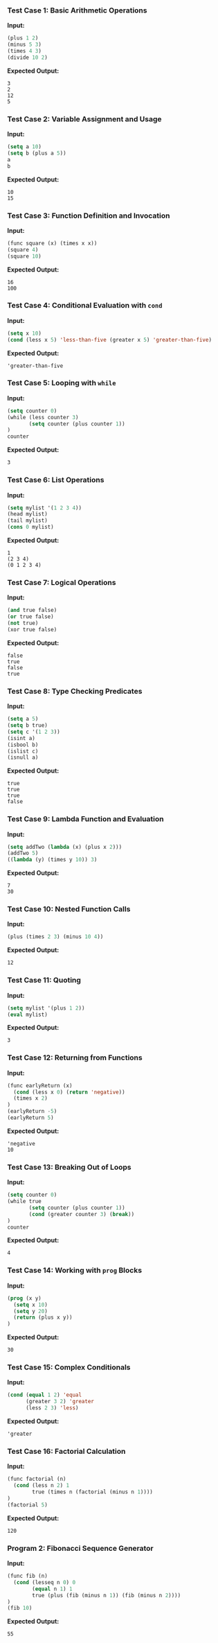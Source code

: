 ### Test Case 1: Basic Arithmetic Operations
**Input:**
```lisp
(plus 1 2)
(minus 5 3)
(times 4 3)
(divide 10 2)
```
**Expected Output:**
```
3
2
12
5
```

### Test Case 2: Variable Assignment and Usage
**Input:**
```lisp
(setq a 10)
(setq b (plus a 5))
a
b
```
**Expected Output:**
```
10
15
```

### Test Case 3: Function Definition and Invocation
**Input:**
```lisp
(func square (x) (times x x))
(square 4)
(square 10)
```
**Expected Output:**
```
16
100
```

### Test Case 4: Conditional Evaluation with `cond`
**Input:**
```lisp
(setq x 10)
(cond (less x 5) 'less-than-five (greater x 5) 'greater-than-five)
```
**Expected Output:**
```
'greater-than-five
```

### Test Case 5: Looping with `while`
**Input:**
```lisp
(setq counter 0)
(while (less counter 3)
       (setq counter (plus counter 1))
)
counter
```
**Expected Output:**
```
3
```

### Test Case 6: List Operations
**Input:**
```lisp
(setq mylist '(1 2 3 4))
(head mylist)
(tail mylist)
(cons 0 mylist)
```
**Expected Output:**
```
1
(2 3 4)
(0 1 2 3 4)
```

### Test Case 7: Logical Operations
**Input:**
```lisp
(and true false)
(or true false)
(not true)
(xor true false)
```
**Expected Output:**
```
false
true
false
true
```

### Test Case 8: Type Checking Predicates
**Input:**
```lisp
(setq a 5)
(setq b true)
(setq c '(1 2 3))
(isint a)
(isbool b)
(islist c)
(isnull a)
```
**Expected Output:**
```
true
true
true
false
```

### Test Case 9: Lambda Function and Evaluation
**Input:**
```lisp
(setq addTwo (lambda (x) (plus x 2)))
(addTwo 5)
((lambda (y) (times y 10)) 3)
```
**Expected Output:**
```
7
30
```

### Test Case 10: Nested Function Calls
**Input:**
```lisp
(plus (times 2 3) (minus 10 4))
```
**Expected Output:**
```
12
```

### Test Case 11: Quoting
**Input:**
```lisp
(setq mylist '(plus 1 2))
(eval mylist)
```
**Expected Output:**
```
3
```

### Test Case 12: Returning from Functions
**Input:**
```lisp
(func earlyReturn (x)
  (cond (less x 0) (return 'negative))
  (times x 2)
)
(earlyReturn -5)
(earlyReturn 5)
```
**Expected Output:**
```
'negative
10
```

### Test Case 13: Breaking Out of Loops
**Input:**
```lisp
(setq counter 0)
(while true
       (setq counter (plus counter 1))
       (cond (greater counter 3) (break))
)
counter
```
**Expected Output:**
```
4
```

### Test Case 14: Working with `prog` Blocks
**Input:**
```lisp
(prog (x y)
  (setq x 10)
  (setq y 20)
  (return (plus x y))
)
```
**Expected Output:**
```
30
```

### Test Case 15: Complex Conditionals
**Input:**
```lisp
(cond (equal 1 2) 'equal
      (greater 3 2) 'greater
      (less 2 3) 'less)
```
**Expected Output:**
```
'greater
```

### Test Case 16: Factorial Calculation
**Input:**
```lisp
(func factorial (n)
  (cond (less n 2) 1
        true (times n (factorial (minus n 1))))
)
(factorial 5)
```

**Expected Output:**
```
120
```

### Program 2: Fibonacci Sequence Generator
**Input:**
```lisp
(func fib (n)
  (cond (lesseq n 0) 0
        (equal n 1) 1
        true (plus (fib (minus n 1)) (fib (minus n 2))))
)
(fib 10)
```

**Expected Output:**
```
55
```
